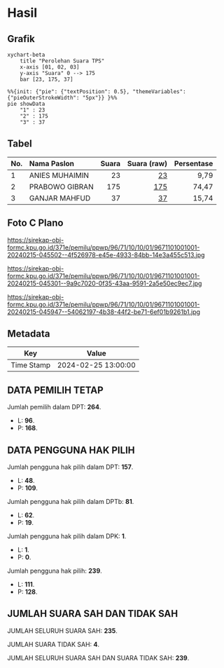# Hasil

## Grafik

```mermaid
xychart-beta
    title "Perolehan Suara TPS"
    x-axis [01, 02, 03]
    y-axis "Suara" 0 --> 175
    bar [23, 175, 37]
```

```mermaid
%%{init: {"pie": {"textPosition": 0.5}, "themeVariables": {"pieOuterStrokeWidth": "5px"}} }%%
pie showData
    "1" : 23
    "2" : 175
    "3" : 37
```

## Tabel

| No. | Nama Paslon    | Suara | Suara (raw) | Persentase |
|:--- |:-------------- | -----:| -----------:| ----------:|
| 1   | ANIES MUHAIMIN | 23    | [23][p-1]   | 9,79       |
| 2   | PRABOWO GIBRAN | 175   | [175][p-2]  | 74,47      |
| 3   | GANJAR MAHFUD  | 37    | [37][p-3]   | 15,74      |


[p-1]: https://github.com/gigit-pemilu/pemilu-2024-96-papua-barat-daya/blob/main/pilpres/hitung-suara/sub/96-papua-barat-daya/sub/71-kota-sorong/sub/10-maladum-mes/sub/1001-suprau/sub/001-tps/sub/paslon-1.txt
[p-2]: https://github.com/gigit-pemilu/pemilu-2024-96-papua-barat-daya/blob/main/pilpres/hitung-suara/sub/96-papua-barat-daya/sub/71-kota-sorong/sub/10-maladum-mes/sub/1001-suprau/sub/001-tps/sub/paslon-2.txt
[p-3]: https://github.com/gigit-pemilu/pemilu-2024-96-papua-barat-daya/blob/main/pilpres/hitung-suara/sub/96-papua-barat-daya/sub/71-kota-sorong/sub/10-maladum-mes/sub/1001-suprau/sub/001-tps/sub/paslon-3.txt

## Foto C Plano

https://sirekap-obj-formc.kpu.go.id/371e/pemilu/ppwp/96/71/10/10/01/9671101001001-20240215-045502--4f526978-e45e-4933-84bb-14e3a455c513.jpg

https://sirekap-obj-formc.kpu.go.id/371e/pemilu/ppwp/96/71/10/10/01/9671101001001-20240215-045301--9a9c7020-0f35-43aa-9591-2a5e50ec9ec7.jpg

https://sirekap-obj-formc.kpu.go.id/371e/pemilu/ppwp/96/71/10/10/01/9671101001001-20240215-045947--54062197-4b38-44f2-be71-6ef01b9261b1.jpg


## Metadata

| Key        | Value               |
| ---------- | ------------------- |
| Time Stamp | 2024-02-25 13:00:00 |


## DATA PEMILIH TETAP

Jumlah pemilih dalam DPT: **264**.
 * L: **96**.
 * P: **168**.

## DATA PENGGUNA HAK PILIH

Jumlah pengguna hak pilih dalam DPT: **157**.
 * L: **48**.
 * P: **109**.

Jumlah pengguna hak pilih dalam DPTb: **81**.
 * L: **62**.
 * P: **19**.

Jumlah pengguna hak pilih dalam DPK: **1**.
 * L: **1**.
 * P: **0**.

Jumlah pengguna hak pilih: **239**.
 * L: **111**.
 * P: **128**.

## JUMLAH SUARA SAH DAN TIDAK SAH

JUMLAH SELURUH SUARA SAH: **235**.

JUMLAH SUARA TIDAK SAH: **4**.

JUMLAH SELURUH SUARA SAH DAN SUARA TIDAK SAH: **239**.


